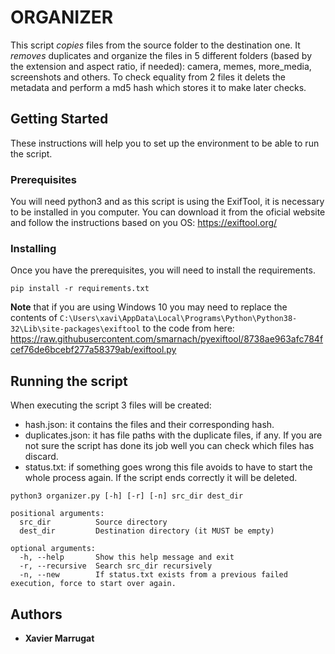 # ORGANIZER

This script *copies* files from the source folder to the destination one. It *removes* duplicates and organize the files in 5 different folders (based by the extension and aspect ratio, if needed): camera, memes, more_media, screenshots and others. To check equality from 2 files it delets the metadata and perform a md5 hash which stores it to make later checks.

## Getting Started

These instructions will help you to set up the environment to be able to run the script.

### Prerequisites

You will need python3 and as this script is using the ExifTool, it is necessary to be installed in you computer.
You can download it from the oficial website and follow the instructions based on you OS: 
https://exiftool.org/

### Installing

Once you have the prerequisites, you will need to install the requirements.

```
pip install -r requirements.txt
```

**Note** that if you are using Windows 10 you may need to replace the contents of `C:\Users\xavi\AppData\Local\Programs\Python\Python38-32\Lib\site-packages\exiftool` to the code from here:
https://raw.githubusercontent.com/smarnach/pyexiftool/8738ae963afc784fcef76de6bcebf277a58379ab/exiftool.py

## Running the script
When executing the script 3 files will be created: 
- hash.json: it contains the files and their corresponding hash.
- duplicates.json: it has file paths with the duplicate files, if any. If you are not sure the script has done its job well you can check which files has discard.
- status.txt: if something goes wrong this file avoids to have to start the whole process again. If the script ends correctly it will be deleted.

```
python3 organizer.py [-h] [-r] [-n] src_dir dest_dir

positional arguments:
  src_dir          Source directory
  dest_dir         Destination directory (it MUST be empty)

optional arguments:
  -h, --help       Show this help message and exit
  -r, --recursive  Search src_dir recursively
  -n, --new        If status.txt exists from a previous failed execution, force to start over again.
```



## Authors

* **Xavier Marrugat** 
